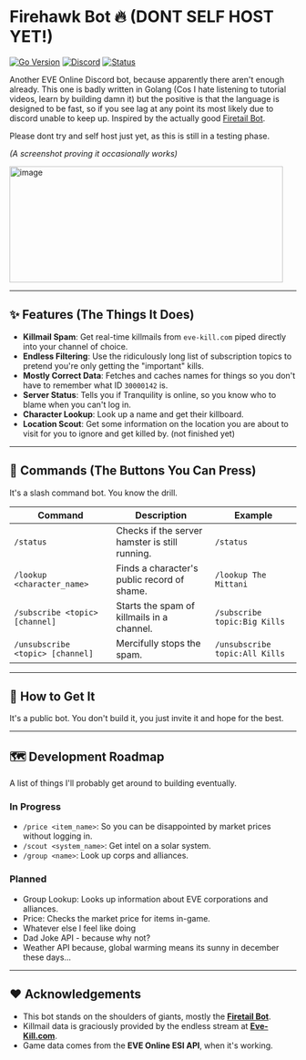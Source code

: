 # Firehawk Bot 🔥 (DONT SELF HOST YET!)

[![Go Version](https://img.shields.io/badge/go-1.22-blue.svg)](https://golang.org)
[![Discord](https://img.shields.io/discord/YOUR_SERVER_ID?label=Support%20Server)](https://discord.gg/tas2ggVUr3)
[![Status](https://img.shields.io/badge/status-probably%20broken-red.svg)](https://github.com/YOUR_USERNAME/firehawk)



Another EVE Online Discord bot, because apparently there aren't enough already. This one is badly written in Golang (Cos I hate listening to tutorial videos, learn by building damn it) but the positive is that the language is designed to be fast, so if you see lag at any point its most likely due to discord unable to keep up. Inspired by the actually good [Firetail Bot](https://forums.eveonline.com/t/firetail-eve-discord-bot/45283).

Please dont try and self host just yet, as this is still in a testing phase.

*(A screenshot proving it occasionally works)*

<img width="480" height="204" alt="image" src="https://github.com/user-attachments/assets/a6d42196-813f-444e-9701-85b94d3d99cc" />

---

## ✨ Features (The Things It Does)

* **Killmail Spam**: Get real-time killmails from `eve-kill.com` piped directly into your channel of choice.
* **Endless Filtering**: Use the ridiculously long list of subscription topics to pretend you're only getting the "important" kills.
* **Mostly Correct Data**: Fetches and caches names for things so you don't have to remember what ID `30000142` is.
* **Server Status**: Tells you if Tranquility is online, so you know who to blame when you can't log in.
* **Character Lookup**: Look up a name and get their killboard.
* **Location Scout**: Get some information on the location you are about to visit for you to ignore and get killed by. (not finished yet)
---

## 🚀 Commands (The Buttons You Can Press)

It's a slash command bot. You know the drill.

| Command                             | Description                                            | Example                               |
| ----------------------------------- | ------------------------------------------------------ | ------------------------------------- |
| `/status`                           | Checks if the server hamster is still running.         | `/status`                             |
| `/lookup <character_name>`          | Finds a character's public record of shame.            | `/lookup The Mittani`                 |
| `/subscribe <topic> [channel]`      | Starts the spam of killmails in a channel.         | `/subscribe topic:Big Kills`          |
| `/unsubscribe <topic> [channel]`    | Mercifully stops the spam.                         | `/unsubscribe topic:All Kills`        |

---

## 🔗 How to Get It

It's a public bot. You don't build it, you just invite it and hope for the best.

---

## 🗺️ Development Roadmap

A list of things I'll probably get around to building eventually.

### In Progress
* `/price <item_name>`: So you can be disappointed by market prices without logging in.
* `/scout <system_name>`: Get intel on a solar system.
* `/group <name>`: Look up corps and alliances.

### Planned
* Group Lookup: Looks up information about EVE corporations and alliances.
* Price: Checks the market price for items in-game.
* Whatever else I feel like doing 
* Dad Joke API - because why not?
* Weather API because, global warming means its sunny in december these days...

---

## ❤️ Acknowledgements

* This bot stands on the shoulders of giants, mostly the **[Firetail Bot](https://forums.eveonline.com/t/firetail-eve-discord-bot/45283)**.
* Killmail data is graciously provided by the endless stream at **[Eve-Kill.com](https://eve-kill.com/)**.
* Game data comes from the **EVE Online ESI API**, when it's working.
